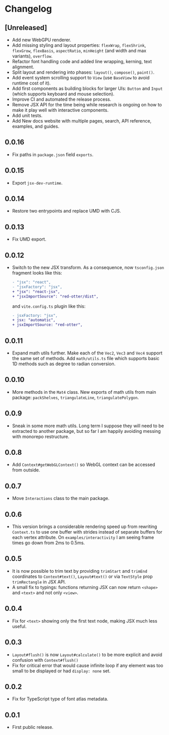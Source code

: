 # Changelog

## [Unreleased]

- Add new WebGPU renderer.
- Add missing styling and layout properties: `flexWrap`, `flexShrink`, `flexGrow`, `flexBasis`, `aspectRatio`, `minHeight` (and width and max variants), `overflow`.
- Refactor font handling code and added line wrapping, kerning, text alignment.
- Split layout and rendering into phases: `layout()`, `compose()`, `paint()`.
- Add event system scrolling support to `View` (use `BaseView` to avoid runtime cost of it).
- Add first components as building blocks for larger UIs: `Button` and `Input` (which supports keyboard and mouse selection).
- Improve CI and automated the release process.
- Remove JSX API for the time being while research is ongoing on how to make it play well with interactive components.
- Add unit tests.
- Add New docs website with multiple pages, search, API reference, examples, and guides.

## 0.0.16

- Fix paths in `package.json` field `exports`.

## 0.0.15

- Export `jsx-dev-runtime`.

## 0.0.14

- Restore two entrypoints and replace UMD with CJS.

## 0.0.13

- Fix UMD export.

## 0.0.12

- Switch to the new JSX transform. As a consequence, now `tsconfig.json` fragment looks like this:
  ```diff
  - "jsx": "react",
  - "jsxFactory": "jsx",
  + "jsx": "react-jsx",
  + "jsxImportSource": "red-otter/dist",
  ```
  and `vite.config.ts` plugin like this:
  ```diff
  - jsxFactory: "jsx",
  + jsx: "automatic",
  + jsxImportSource: "red-otter",
  ```

## 0.0.11

- Expand math utils further. Make each of the `Vec2`, `Vec3` and `Vec4` support the same set of methods. Add `math/utils.ts` file which supports basic 1D methods such as degree to radian conversion.

## 0.0.10

- More methods in the `Mat4` class. New exports of math utils from main package: `packShelves`, `triangulateLine`, `triangulatePolygon`.

## 0.0.9

- Sneak in some more math utils. Long term I suppose they will need to be extracted to another package, but so far I am happily avoiding messing with monorepo restructure.

## 0.0.8

- Add `Context#getWebGLContext()` so WebGL context can be accessed from outside.

## 0.0.7

- Move `Interactions` class to the main package.

## 0.0.6

- This version brings a considerable rendering speed up from rewriting `Context.ts` to use one buffer with strides instead of separate buffers for each vertex attribute. On `examples/interactivity` I am seeing frame times go down from 2ms to 0.5ms.

## 0.0.5

- It is now possible to trim text by providing `trimStart` and `trimEnd` coordinates to `Context#text()`, `Layout#text()` or via `TextStyle` prop `trimRectangle` in JSX API.
- A small fix to typings: functions returning JSX can now return `<shape>` and `<text>` and not only `<view>`.

## 0.0.4

- Fix for `<text>` showing only the first text node, making JSX much less useful.

## 0.0.3

- `Layout#flush()` is now `Layout#calculate()` to be more explicit and avoid confusion with `Context#flush()`
- Fix for critical error that would cause infinite loop if any element was too small to be displayed or had `display: none` set.

## 0.0.2

- Fix for TypeScript type of font atlas metadata.

## 0.0.1

- First public release.
